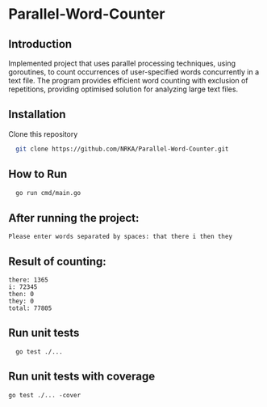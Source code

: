 # **Parallel-Word-Counter**

## **Introduction**
Implemented project that uses parallel processing techniques, using goroutines, to count occurrences of user-specified words
concurrently in a text file. The program provides efficient word counting with exclusion of repetitions, providing optimised
solution for analyzing large text files.
## Installation
Clone this repository
  ```bash
    git clone https://github.com/NRKA/Parallel-Word-Counter.git
```
## How to Run
```bash
  go run cmd/main.go
```
## **After running the project:**
  ``` 
  Please enter words separated by spaces: that there i then they
  ```
## **Result of counting:**
```
there: 1365
i: 72345
then: 0
they: 0
total: 77805
```
## **Run unit tests**
```
  go test ./...
```

## **Run unit tests with coverage**
```
go test ./... -cover
```
